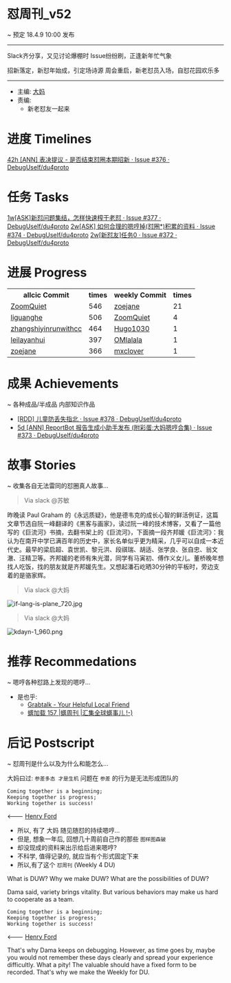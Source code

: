 # 怼周刊_v52
~ 预定 18.4.9 10:00 发布

-----------------------------------------

Slack齐分享，又见讨论爆棚时
Issue纷纷刷，正逢新年忙气象

招新落定，新怼年始成，引定场诗源
周会重启，新老怼员入场，自怼花园欢乐多



-----------------------------------------

- 主编: [大妈](http://du.zoomquiet.io/2014-02/ac0-zq/)
- 责编:
    + 新老怼友一起来


# 进度 Timelines
[42h [ANN] 表决提议 - 是否结束怼圈本期招新 · Issue #376 · DebugUself/du4proto](https://github.com/DebugUself/du4proto/issues/376)


# 任务 Tasks
[1w[ASK]新怼问题集结，怎样快速榨干老怼 · Issue #377 · DebugUself/du4proto](https://github.com/DebugUself/du4proto/issues/377)
[2w[ASK] 如何合理的嗯哼掉(怼圈*)积累的资料 · Issue #374 · DebugUself/du4proto](https://github.com/DebugUself/du4proto/issues/374)
[2w[新怼友]任务0 · Issue #372 · DebugUself/du4proto](https://github.com/DebugUself/du4proto/issues/372)



# 进展 Progress
<table>
<tr><th>allcic Commit</th><th> times</th><th>weekly Commit</th><th> times</th></tr>
<tr><td>
            <a href='http://github.com/ZoomQuiet'>ZoomQuiet</a></td><td>546</td>
        <td>
            <a href='http://github.com/zoejane'>zoejane</a></td><td>21</td>
            
<tr><td>
            <a href='http://github.com/liguanghe'>liguanghe</a></td><td>506</td>
        <td>
            <a href='http://github.com/ZoomQuiet'>ZoomQuiet</a></td><td>4</td>
            
<tr><td>
            <a href='http://github.com/zhangshiyinrunwithcc'>zhangshiyinrunwithcc</a></td><td>464</td>
        <td>
            <a href='http://github.com/Hugo1030'>Hugo1030</a></td><td>1</td>
            
<tr><td>
            <a href='http://github.com/leilayanhui'>leilayanhui</a></td><td>397</td>
        <td>
            <a href='http://github.com/OMlalala'>OMlalala</a></td><td>1</td>
            
<tr><td>
            <a href='http://github.com/zoejane'>zoejane</a></td><td>366</td>
        <td>
            <a href='http://github.com/mxclover'>mxclover</a></td><td>1</td>
            
            
</table>


# 成果 Achievements
~ 各种成品/半成品 内部知识作品

- [[RDD] 儿童防丢失指北 · Issue #378 · DebugUself/du4proto](https://github.com/DebugUself/du4proto/issues/378)
- [5d [ANN] ReportBot 报告生成小助手发布 (附彩蛋:大妈嗯哼合集) · Issue #373 · DebugUself/du4proto](https://github.com/DebugUself/du4proto/issues/373)

# 故事 Stories
~ 收集各自无法雷同的怼圈真人故事...
> Via slack @苏敏

昨晚读 Paul Graham 的《永远质疑》，他是德韦克的成长心智的鲜活例证，这篇文章节选自阮一峰翻译的《黑客与画家》，读过阮一峰的技术博客，又看了一篇他写的《巨流河》书摘，去翻书架上的《巨流河》，下面摘一段齐邦媛《巨流河》：我认为在南开中学已满百年的历史中，家长名单似乎更为精采，几乎可以自成一本近代史。最早的梁启超、袁世凯、黎元洪、段祺瑞、胡适、张学良、张自忠、翁文澈、汪精卫等。齐邦媛的老师有朱光潜，同学有马寅初、傅作义女儿。董桥晚年想找人吃饭，找的朋友就是齐邦媛先生。又想起潘石屹晒30分钟的平板时，旁边支着的是骆家辉。


> Via slack @大妈

![if-lang-is-plane_720.jpg](https://upload-images.jianshu.io/upload_images/201022-848f3a3b24d6ab53.jpg?imageMogr2/auto-orient/strip%7CimageView2/2/w/1240)

> Via slack @大妈

![kdayn-1_960.png](https://upload-images.jianshu.io/upload_images/201022-3b9c0336eb324dfa.png?imageMogr2/auto-orient/strip%7CimageView2/2/w/1240)

# 推荐 Recommedations
~ 嗯哼各种怼路上发现的嗯哼...

- 是也乎:
    + [Grabtalk - Your Helpful Local Friend](https://www.grabtalk.com/)
    + [蠎加载 157 |蠎周刊 |汇集全球蠎事儿 !-)](http://weekly.pychina.org/importpython/importpython-157.html)

# 后记 Postscript
~ 怼周刊是什么以及为什么和能怎么...

大妈曰过: `参差多态 才是生机`
问题在 `参差` 的行为是无法形成团队的

	Coming together is a beginning; 
	Keeping together is progress; 
	Working together is success!

<--- [Henry Ford](https://www.brainyquote.com/quotes/quotes/h/henryford121997.html)

- 所以, 有了 大妈 随见随怼的持续嗯哼...
- 但是, 想象一年后, 回想几十周前自己作的那些 `图样图森破` 
- 却没现成的资料来出示给后进来嗯哼?
- 不科学, 值得记录的, 就应当有个形式固定下来
- 所以,有了这个 `怼周刊` (Weekly 4 DU)

What is DUW?
Why we make DUW?
What are the possibilities of DUW?

Dama said, variety brings vitality.
But various behaviors may make us hard to cooperate as a team.

	Coming together is a beginning; 
	Keeping together is progress; 
	Working together is success!

<--- [Henry Ford](https://www.brainyquote.com/quotes/quotes/h/henryford121997.html)

That's why Dama keeps on debugging.
However, as time goes by, maybe you would not remember these days clearly and spread your experience difficultly.
What a pity!
The valuable should have a fixed form to be recorded.
That's why we make the Weekly for DU.



